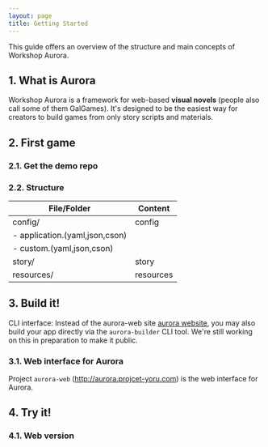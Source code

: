 ```yaml
---
layout: page
title: Getting Started
---
```


This guide offers an overview of the structure and main concepts of Workshop Aurora.

## 1. What is Aurora

Workshop Aurora is a framework for web-based **visual novels** (people also call some of them GalGames). It's designed to be the easiest way for creators to build games from only story scripts and materials.

## 2. First game

### 2.1. Get the demo repo

### 2.2. Structure

| File/Folder | Content |
| - | - |
| config/ | config |
| - application.(yaml,json,cson) | |
| - custom.(yaml,json,cson) | |
| story/ | story |
| resources/ | resources |

## 3. Build it!

<p class="message">
  CLI interface: Instead of the aurora-web site <a href="http://aurora.project-yoru.com" target="_blank">aurora website</a>, you may also build your app directly via the <code>aurora-builder</code> CLI tool. We're still working on this in preparation to make it public.
</p>

### 3.1. Web interface for Aurora

Project `aurora-web` (<a href="http://aurora.project-yoru.com" target="_blank">http://aurora.projcet-yoru.com</a>) is the web interface for Aurora.

## 4. Try it!

### 4.1. Web version
